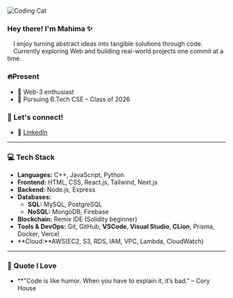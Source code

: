 ![Coding Cat](https://media1.giphy.com/media/v1.Y2lkPTc5MGI3NjExNWdibGZ6ZHAzZ29kM2RrZ2MwZjA0dXFpdXR1emQ4emdvY2MwYTBpZiZlcD12MV9pbnRlcm5hbF9naWZfYnlfaWQmY3Q9Zw/RbDKaczqWovIugyJmW/giphy.gif)

### Hey there! I'm Mahima ✨

&emsp;I enjoy turning abstract ideas into tangible solutions through code.  
&emsp;Currently exploring Web and building real-world projects one commit at a time.

### 🔥Present

- 🎯 Web-3 enthusiast  
- 🧠 Pursuing B.Tech CSE – Class of 2026

### 🤝 Let's connect!
- 💼 [LinkedIn](https://www.linkedin.com/in/mahima-upadhyay-07bbb9270
)

---

### 💻 Tech Stack

- **Languages:** C++, JavaScript, Python   
- **Frontend:** HTML, CSS, React.js, Tailwind, Next.js  
- **Backend:** Node.js, Express  
- **Databases:**  
  - **SQL:** MySQL, PostgreSQL  
  - **NoSQL:** MongoDB, Firebase  
- **Blockchain:** Remix IDE (Solidity beginner)  
- **Tools & DevOps:** Git, GitHub, **VSCode**, **Visual Studio**, **CLion**, Prisma, Docker, Vercel
- **Cloud:**AWS(EC2, S3, RDS, IAM, VPC, Lambda, CloudWatch) 


---

### 🧠 Quote I Love

- **"Code is like humor. When you have to explain it, it’s bad.” – Cory House
